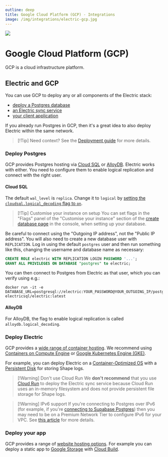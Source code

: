 ```yaml
---
outline: deep
title: Google Cloud Platform (GCP) - Integrations
image: /img/integrations/electric-gcp.jpg
---
```


<img src="/img/integrations/gcp.svg" class="product-icon" />

# Google Cloud Platform (GCP)

GCP is a cloud infrastructure platform.

## Electric and GCP

You can use GCP to deploy any or all components of the Electric stack:

- [deploy a Postgres database](#deploy-postgres)
- [an Electric sync service](#deploy-electric)
- [your client application](#deploy-your-app)

If you already run Postgres in GCP, then it's a great idea to also deploy Electric within the same network.

> [!Tip] Need context?
> See the [Deployment guide](/docs/guides/deployment) for more details.

### Deploy Postgres

GCP provides Postgres hosting via [Cloud SQL](https://cloud.google.com/sql/docs/postgres/) or [AlloyDB](https://cloud.google.com/alloydb). Electric works with either. You need to configure them to enable logical replication and connect with the right user.

#### Cloud SQL

The default `wal_level` is `replica`. Change it to `logical` by [setting the `cloudsql.logical_decoding` flag to `on`](https://cloud.google.com/sql/docs/postgres/replication/configure-logical-replication#configure-your-postgresql-instance).

> [!Tip] Customise your instance on setup
> You can set flags in the "Flags" panel of the "Customise your instance" section of the [create database page](https://console.cloud.google.com/sql/instances/create;engine=PostgreSQL) in the console, when setting up your database.

Be careful to connect using the "Outgoing IP address", not the "Public IP address". You will also need to create a new database user with `REPLICATION`. Log in using the default `postgres` user and then run something like this, changing the username and database name as necessary:

```sql
CREATE ROLE electric WITH REPLICATION LOGIN PASSWORD '...';
GRANT ALL PRIVILEGES ON DATABASE "postgres" to electric;
```

You can then connect to Postgres from Electric as that user, which you can verify using e.g.:

```shell
docker run -it -e DATABASE_URL=postgresql://electric:YOUR_PASSWORD@YOUR_OUTGOING_IP/postgres electricsql/electric:latest
```

#### AlloyDB

For AlloyDB, the flag to enable logical replication is called `alloydb.logical_decoding`.

### Deploy Electric

GCP provides a [wide range of container hosting](https://cloud.google.com/containers). We recommend using [Containers on Compute Engine](https://cloud.google.com/compute/docs/containers/deploying-containers) or [Google Kubernetes Engine (GKE)](https://cloud.google.com/kubernetes-engine).

For example, you can deploy Electric on a [Container-Optimized OS](https://cloud.google.com/container-optimized-os/docs) with a [Persistent Disk](https://cloud.google.com/compute/docs/disks/#pdspecs) for storing Shape logs.

> [!Warning] Don't use Cloud Run
> We **don't recommend** that you use [Cloud Run](https://cloud.google.com/run) to deploy the Electric sync service because Cloud Run uses an in-memory filesystem and does not provide persistent file storage for Shape logs.

> [!Warning] IPv6 support
> If you're connecting to Postgres over IPv6 (for example, if you're [connecting to Supabase Postgres](./supabase#troubleshooting-ipv6)) then you may need to be on a Premium Network Tier to configure IPv6 for your VPC. See [this article](https://cloud.google.com/vpc/docs/subnets#ipv6-ranges) for more details.

### Deploy your app

GCP provides a range of [website hosting options](https://cloud.google.com/solutions/web-hosting?hl=en). For example you can deploy a static app to [Google Storage](https://cloud.google.com/storage/docs/hosting-static-website) with [Cloud Build](https://cloud.google.com/build/docs/overview).

